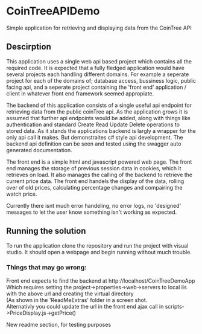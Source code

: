 # CoinTreeAPIDemo
Simple application for retrieving and displaying data from the CoinTree API

<h2>Descirption</h2>
<p>
This application uses a single web api based project which contains all the required code.
It is expected that a fully fledged application would have several projects each handling different domains.
For example a seperate project for each of the domains of; database access, bussiness logic, public facing api, 
and a seperate project containing the 'front end' application / client in whatever front end framework seemed appropiate.
</p>
<p>
The backend of this application consists of a single useful api endpoint for retrieving data from the public coinTree api. 
As the application grows it is assumed that further api endpoints would be added, along with things like authentication 
and standard Create Read Update Delete operations to stored data.
As it stands the applications backend is largly a wrapper for the only api call it makes. But demonstraites c# style api development.
The backend api definition can be seen and tested using the swagger auto generated documentation.
</p>
<p>
The front end is a simple html and javascript powered web page. 
The front end manages the storage of previous session data in cookies, which it retrieves on load.
It also manages the calling of the backend to retrieve the current price data.
The front end handels the display of the data, rolling over of old prices, calculating percentage changes and compairing the watch price.
</p>
<p>
Currently there isnt much error handeling, no error logs, no 'designed' messages to let the user know something isn't working as expected.
</p>

<h2>Running the solution</h2>
<p>
To run the application clone the repository and run the project with visual studio. 
It should open a webpage and begin running without much trouble.
</p>

<h3>Things that may go wrong:</h3>
<p>
Front end expects to find the backend at http://localhost/CoinTreeDemoApp <br />
Which requires setting the project->properties->web->servers to local iis with the above url and creating the virtual directory <br />
(As shown in the 'ReadMeExtras' folder in a screen shot. <br />
Alternativly you could update the url in the front end ajax call in scripts->PriceDisplay.js->getPrice() <br />
</p>

<p>
New readme section, for testing purposes
</p>

